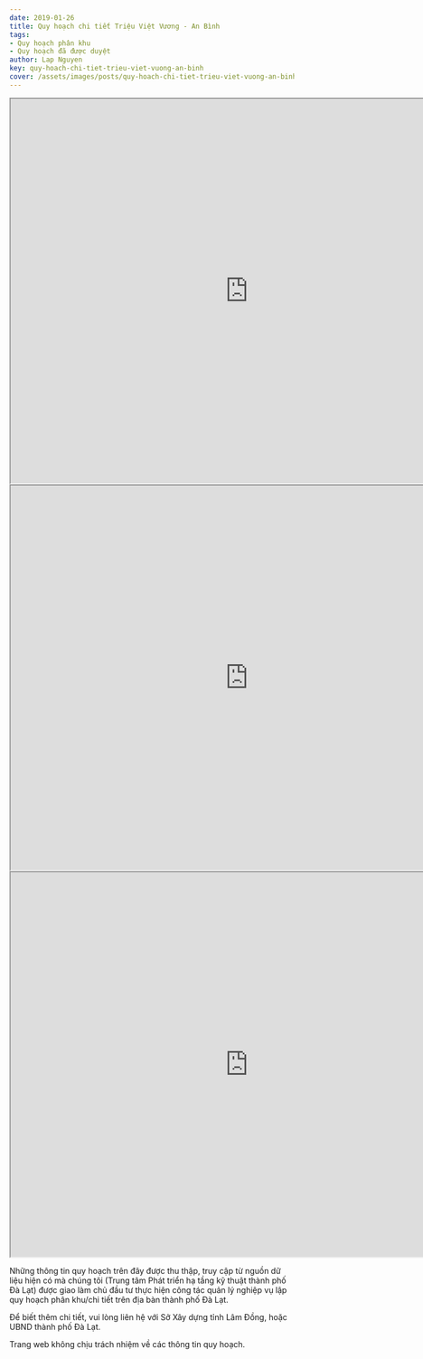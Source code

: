 ```yaml
---
date: 2019-01-26
title: Quy hoạch chi tiết Triệu Việt Vương - An Bình
tags:
- Quy hoạch phân khu
- Quy hoạch đã được duyệt
author: Lap Nguyen
key: quy-hoach-chi-tiet-trieu-viet-vuong-an-binh
cover: /assets/images/posts/quy-hoach-chi-tiet-trieu-viet-vuong-an-binh.png
---
```


<iframe src="https://drive.google.com/file/d/1d2Tq2pqbAyoCNC4yBJadY5lWQhdKpnzx/preview" width="840" height="680"></iframe>
<!--more-->
<iframe src="https://drive.google.com/file/d/11uU3oTZmq0gvl-6CTZUXrzR-3foyEab5/preview" width="840" height="680"></iframe>
<iframe src="https://drive.google.com/file/d/1ge7HfeGfON9biRq9A-6zTmaPpBlx40Vb/preview" width="840" height="680"></iframe>

Những thông tin quy hoạch trên đây được thu thập, truy cập từ nguồn dữ liệu hiện có mà chúng tôi 
(Trung tâm Phát triển hạ tầng kỹ thuật thành phố Đà Lạt) được giao làm chủ đầu tư thực hiện công tác quản lý nghiệp vụ 
lập quy hoạch phân khu/chi tiết trên địa bàn thành phố Đà Lạt.

Để biết thêm chi tiết, vui lòng liên hệ với Sở Xây dựng tỉnh Lâm Đồng, hoặc UBND thành phố Đà Lạt.

Trang web không chịu trách nhiệm về các thông tin quy hoạch.